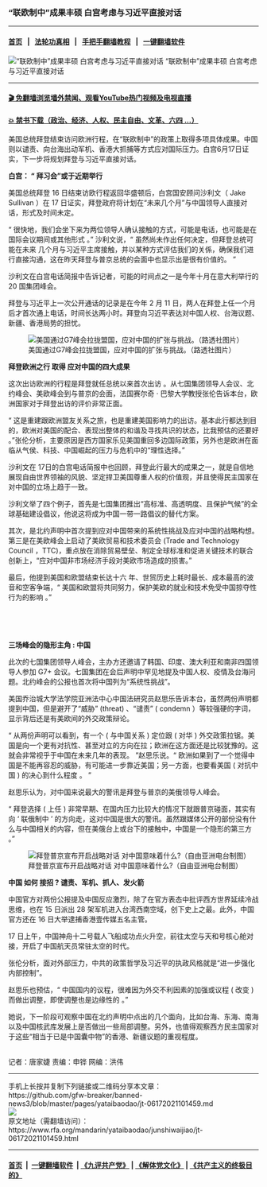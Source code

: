 ### “联欧制中”成果丰硕    白宫考虑与习近平直接对话
------------------------

#### [首页](https://github.com/gfw-breaker/banned-news3/blob/master/README.md) &nbsp;&nbsp;|&nbsp;&nbsp; [法轮功真相](https://github.com/begood0513/basic/blob/master/README.md)  &nbsp;&nbsp;|&nbsp;&nbsp; [手把手翻墙教程](https://github.com/gfw-breaker/guides/wiki)  &nbsp;&nbsp;|&nbsp;&nbsp; [一键翻墙软件](https://github.com/gfw-breaker/nogfw/blob/master/README.md)  



<div id="headerimg">
 <img alt="“联欧制中”成果丰硕    白宫考虑与习近平直接对话" src="https://www.rfa.org/mandarin/yataibaodao/junshiwaijiao/jt-06172021101459.html/@@images/9e81308f-a26b-4250-867d-dc2e644d1ac5.jpeg" title="“联欧制中”成果丰硕    白宫考虑与习近平直接对话"/>
 <span class="lead_image_caption">
  “联欧制中”成果丰硕    白宫考虑与习近平直接对话
 </span>
 <!-- zoomattribute -->
</div>

<hr/>


#### [ 🎬  免翻墙浏览墙外禁闻、观看YouTube热门视频及电视直播](https://github.com/gfw-breaker/HelloWorld)

#### [ 💥  禁书下载（政治、经济、人权、民主自由、文革、六四 ...）](https://github.com/gfw-breaker/books/blob/master/README.md)

<div id="storytext">
 <p>
 </p>
 <p>
  美国总统拜登结束访问欧洲行程，在“联欧制中”的政策上取得多项具体成果。中国则以谴责、向台海出动军机、香港大抓捕等方式应对国际压力。白宫6月17日证实，下一步将规划拜登与习近平直接对话。
 </p>
 <p>
  <strong>
   白宫：
  </strong>
  <strong>
   <span>
    “
   </span>
  </strong>
  <strong>
   <span>
    拜习会”或于近期举行
   </span>
  </strong>
 </p>
 <p>
  <span>
   <span>
    美国总统拜登
   </span>
   <span>
    16
   </span>
   <span>
    日结束访欧行程返回华盛顿后，白宫国安顾问沙利文（
   </span>
   <span>
    Jake Sullivan
   </span>
   <span>
    ）在
   </span>
   <span>
    17
   </span>
   <span>
    日证实，拜登政府将计划在“未来几个月”与中国领导人直接对话，形式及时间未定。
   </span>
  </span>
 </p>
 <p>
  <span>
   <span>
    “
    <span>
     很快地，我们会坐下来为两位领导人确认接触的方式，可能是电话，也可能是在国际会议期间或其他形式
    </span>
    。”
   </span>
   <span>
    <span>
     沙利文说，“
     <span>
      虽然尚未作出任何决定，但拜登总统可能在未来
     </span>
     几个月与习近平主席接触，并以某种方式评估我们的关係，确保我们进行直接沟通，这在昨天拜登与普京总统的会面中也显示出是很有价值的。
    </span>
    ”
   </span>
  </span>
 </p>
 <p>
  <span>
   <span>
    沙利文在白宫电话简报中告诉记者，可能的时间点之一是今年十月在意大利举行的
   </span>
   <span>
    20
   </span>
   <span>
    国集团峰会。
   </span>
  </span>
 </p>
 <p>
  <span>
   <span>
    拜登与习近平上一次公开通话的记录是在今年
   </span>
   <span>
    2
   </span>
   <span>
    月
   </span>
   <span>
    11
   </span>
   <span>
    日，两人在拜登上任一个月后才首次通上电话，时间长达两小时。拜登向习近平表达对中国人权、台海议题、新疆、香港局势的担忧。
   </span>
  </span>
 </p>
 <p>
  <span>
   <span>
    <figure class="image-richtext image-inline captioned" style="width:620px;">
     <img alt="美国通过G7峰会拉拢盟国，应对中国的扩张与挑战。（路透社图片）" src="https://www.rfa.org/mandarin/yataibaodao/junshiwaijiao/jt-06172021101459.html/jt0617a.jpg/@@images/a83e03d2-eac0-4b5d-9c29-75bfda211376.jpeg" title="jt0617a.jpg"/>
     <figcaption class="image-caption">
      美国通过G7峰会拉拢盟国，应对中国的扩张与挑战。（路透社图片）
     </figcaption>
     <small>
     </small>
    </figure>
   </span>
  </span>
 </p>
 <p>
  <span>
   <strong>
    <span>
    </span>
   </strong>
   <strong>
    <span>
     拜登欧洲之行
    </span>
   </strong>
   <strong>
    <span>
     <span>
      取得
     </span>
    </span>
   </strong>
   <strong>
    <span>
     应对中国的四大成果
    </span>
   </strong>
   <strong>
    <span>
    </span>
   </strong>
  </span>
 </p>
 <p>
  <span>
   <span>
    <span>
     这次出访欧洲的行程是拜登就任总统以来首次出访
    </span>
    。从七国集团领导人会议、北约峰会、美欧峰会到与普京的会面，法国赛尔奇
   </span>
   <span>
    ·
   </span>
   <span>
    巴黎大学教授张伦告诉本台，欧洲国家对于拜登出访的评价非常正面。
   </span>
  </span>
 </p>
 <p>
  <span>
   <span>
    “
    <span>
     这是重建跟欧洲盟友关系之旅，也是重建美国影响力的出访。基本此行都达到目的，欧洲对美国的配合、表现出整体的和谐及寻找共识的状态，比我预估的还要好
    </span>
    。”张伦分析，主要原因是西方国家乐见美国重回多边国际政策，另外也是欧洲在面临从气侯、科技、中国崛起的压力与危机中的“理性选择。”
   </span>
  </span>
 </p>
 <p>
  <span>
   <span>
    沙利文在
   </span>
   17日的白宫电话简报中也回顾，拜登此行最大的成果之一，就是自信地展现自由世界领袖的风貌、坚定捍卫美国尊重人权的价值观，并且使得民主国家在对中国的立场上趋于一致。
  </span>
 </p>
 <p>
  <span>
   沙利文举了四个例子，首先是七国集团推出“高标准、高透明度、且保护气候”的全球基础建设倡议，他说这将成为中国一带一路倡议的替代方案。
  </span>
 </p>
 <p>
  <span>
   <span>
    其次，是北约声明中首次提到应对中国带来的系统性挑战及应对中国的战略构想。第三是在美欧峰会上启动了美欧贸易和技术委员会
   </span>
   (Trade and Technology Council ，TTC)，重点放在消除贸易壁垒、制定全球标准和促进关键技术的联合创新上，“应对中国非市场经济手段对美欧市场造成的损害。”
  </span>
 </p>
 <p>
  <span>
   <span>
    最后，他提到美国和欧盟结束长达十六
   </span>
   年、世贸历史上耗时最长、成本最高的波音和空客争端，“
   <span>
    美国和欧盟将共同努力，保护美欧的就业和技术免受中国掠夺性行为的影响
   </span>
   。”
  </span>
 </p>
 <p>
  <br/>
 </p>
 <p>
  <br/>
 </p>
 <p>
  <span>
   <strong>
    <span>
     三场峰会的隐形主角
    </span>
   </strong>
   <strong>
    <span>
     :
    </span>
   </strong>
   <strong>
    <span>
     中国
    </span>
   </strong>
  </span>
 </p>
 <p>
  <span>
   <span>
    此次的七国集团领导人峰会，主办方还邀请了韩国、印度、澳大利亚和南非四国领导人参加
   </span>
   <span>
    G7+
   </span>
   <span>
    会议。七国集团在会后声明中罕见地提及中国人权、疫情及台海问题。北约峰会的公报也首次将中国列为“系统性挑战”。
   </span>
  </span>
 </p>
 <p>
  <span>
   <span>
    美国乔治城大学法学院亚洲法中心中国法研究员赵思乐告诉本台，虽然两份声明都提到中国，但是避开了“威胁”
   </span>
   <span>
    (threat)
   </span>
   <span>
    、“谴责”
   </span>
   <span>
    ( condemn
   </span>
   <span>
    ）等较强硬的字词，显示背后还是有美欧间的外交政策辩论。
   </span>
  </span>
 </p>
 <p>
  <span>
   <span>
    “
    <span>
     从两份声明可以看到，有一个
    </span>
   </span>
   <span>
    (
   </span>
   <span>
    与中国关系
   </span>
   <span>
    )
   </span>
   <span>
    定位跟
   </span>
   <span>
    (
   </span>
   <span>
    对华
   </span>
   <span>
    )
   </span>
   <span>
    外交政策拉锯。美国是向一个更有对抗性、甚至对立的方向在拉；欧洲在这方面还是比较犹豫的。这就会非常视乎于中国在未来几年的表现。
   </span>
   <span>
    ”赵思乐说。“
    <span>
     欧洲如果到了一个觉得中国是不能再容忍的威胁，有可能进一步靠近美国；另一方面，也要看美国
    </span>
   </span>
   <span>
    (
   </span>
   <span>
    对抗中国
   </span>
   <span>
    )
   </span>
   <span>
    的决心到什么程度
   </span>
   <span>
    。
   </span>
   <span>
    ”
   </span>
  </span>
 </p>
 <p>
  <span>
   <span>
    赵思乐认为，对中国来说最大的警讯是拜登与普京的美俄领导人峰会。
   </span>
  </span>
 </p>
 <p>
  <span>
   <span>
    “
    <span>
     拜登选择
    </span>
   </span>
   <span>
    (
   </span>
   <span>
    上任
   </span>
   <span>
    )
   </span>
   <span>
    非常早期、在国内压力比较大的情况下就跟普京碰面，其实有向
   </span>
   <span>
    ‘
   </span>
   <span>
    联俄制中
   </span>
   <span>
    ’
   </span>
   <span>
    的方向走，这对中国是很大的警讯。虽然跟媒体公开的部份没有什么与中国相关的内容，但在美俄台上或台下的接触中，中国是一个隐形的第三方
   </span>
   <span>
    。”
   </span>
  </span>
 </p>
 <p>
  <span>
   <span>
    <figure class="image-richtext image-inline captioned" style="width:620px;">
     <img alt="拜登普京宣布开启战略对话 对中国意味着什么?（自由亚洲电台制图）" src="https://www.rfa.org/mandarin/yataibaodao/junshiwaijiao/jt-06172021101459.html/jt0617.jpg/@@images/ff274dd9-12c8-4a56-b001-04c256e7847e.jpeg" title="jt0617.jpg"/>
     <figcaption class="image-caption">
      拜登普京宣布开启战略对话 对中国意味着什么?（自由亚洲电台制图）
     </figcaption>
     <small>
     </small>
    </figure>
   </span>
  </span>
 </p>
 <p>
  <span>
   <strong>
    <span>
     中国
    </span>
   </strong>
   <strong>
    如何
   </strong>
  </span>
  <strong>
   接招
  </strong>
  <strong>
   <span>
    ?
   </span>
  </strong>
  <strong>
   <span>
    谴责、军机、抓人、发火箭
   </span>
  </strong>
 </p>
 <p>
  <span>
   <span>
    中国官方对两份公报提及中国反应激烈，除了在官方表态中批评西方世界延续冷战思维，也在
   </span>
   <span>
    15
   </span>
   <span>
    日派出
   </span>
   <span>
    28
   </span>
   <span>
    架军机进入台湾西南空域，创下史上之最。此外，中国官方还在
   </span>
   <span>
    16
   </span>
   <span>
    日大举逮捕香港壹传媒五名主管。
   </span>
  </span>
 </p>
 <p>
  <span>
   <span>
    17
   </span>
   <span>
    日上午，中国神舟十二号载人飞船成功点火升空，前往太空与天和号核心舱对接，开启了中国航天员常驻太空的时代。
   </span>
  </span>
 </p>
 <p>
  <span>
   <span>
    张伦分析，面对外部压力，中共的政策哲学及习近平的执政风格就是“进一步强化内部控制”。
   </span>
  </span>
 </p>
 <p>
  <span>
   <span>
    赵思乐也预估，“
    <span>
     中国国内的议程，很难因为外交不利因素的加强或议程
    </span>
   </span>
   <span>
    (
   </span>
   <span>
    改变
   </span>
   <span>
    )
   </span>
   <span>
    而做出调整，即使调整也是边缘性的
   </span>
   <span>
    。”
   </span>
  </span>
 </p>
 <p>
  <span>
   <span>
    她说，下一阶段可观察中国在北约声明中点出的几个面向，比如台海、东海、南海以及中国核武库发展上是否做出一些局部调整。另外，也值得观察西方民主国家对于这些“相当于已是中国囊中物”的香港、新疆议题的重视程度。
   </span>
  </span>
 </p>
 <p>
  <br/>
  记者：唐家婕    责编：申铧    网编：洪伟
 </p>
</div>

<hr/>
手机上长按并复制下列链接或二维码分享本文章：<br/>
https://github.com/gfw-breaker/banned-news3/blob/master/pages/yataibaodao/jt-06172021101459.md <br/>
<a href='https://github.com/gfw-breaker/banned-news3/blob/master/pages/yataibaodao/jt-06172021101459.md'><img src='https://github.com/gfw-breaker/banned-news3/blob/master/pages/yataibaodao/jt-06172021101459.md.png'/></a> <br/>
原文地址（需翻墙访问）：https://www.rfa.org/mandarin/yataibaodao/junshiwaijiao/jt-06172021101459.html


------------------------
#### [首页](https://github.com/gfw-breaker/banned-news3/blob/master/README.md) &nbsp;|&nbsp; [一键翻墙软件](https://github.com/gfw-breaker/nogfw/blob/master/README.md) &nbsp;| [《九评共产党》](https://github.com/gfw-breaker/9ping.md/blob/master/README.md#九评之一评共产党是什么) | [《解体党文化》](https://github.com/gfw-breaker/jtdwh.md/blob/master/README.md) | [《共产主义的终极目的》](https://github.com/gfw-breaker/gczydzjmd.md/blob/master/README.md)


<img src='http://gfw-breaker.win/banned-news3/pages/yataibaodao/jt-06172021101459.md' width='0px' height='0px'/>